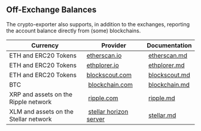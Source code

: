 ## Off-Exchange Balances

The crypto-exporter also supports, in addition to the exchanges, reporting the account balance directly from (some) blockchains.


| **Currency** | **Provider** | **Documentation** |
|--------------|--------------|-------------------|
| ETH and ERC20 Tokens | [etherscan.io](https://etherscan.io/apis) | [etherscan.md](etherscan.md) |
| ETH and ERC20 Tokens | [ethplorer.io](https://ethplorer.io/) | [ethplorer.md](ethplorer.md) |
| ETH and ERC20 Tokens | [blockscout.com](https://blockscout.com) | [blockscout.md](blockscout.md) |
| BTC | [blockchain.com](https://www.blockchain.com/api) | [blockchain.md](blockchain.md) |
| XRP and assets on the Ripple network | [ripple.com](https://data.ripple.com) | [ripple.md](ripple.md) |
| XLM and assets on the Stellar network | [stellar horizon server](https://horizon.stellar.org/) | [stellar.md](stellar.md) |
